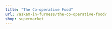 ```yaml
---
title: "The Co-operative Food"
url: /askam-in-furness/the-co-operative-food/
shop: supermarket
---
```

